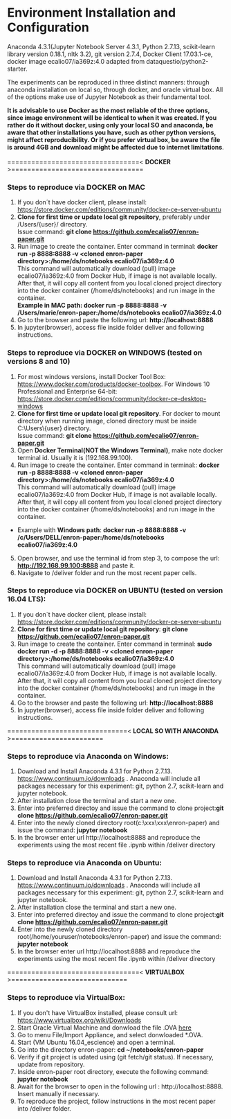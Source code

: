 # Environment Installation and Configuration
Anaconda 4.3.1(Jupyter Notebook Server 4.3.1, Python 2.7.13, scikit-learn library version 0.18.1, nltk 3.2), git version 2.7.4, Docker Client 17.03.1-ce, docker image ecalio07/ia369z:4.0 adapted from dataquestio/python2-starter.

The experiments can be reproduced in three distinct manners: through anaconda installation on local so, through docker, and oracle virtual box. All of the options make use of Jupyter Notebook as their fundamental tool.

**It is advisable to use Docker as the most reliable of the three options, since image environment will be identical to when it was created. If you rather do it without docker, using only  your local SO and anaconda, be aware that other installations you have, such as other python versions, might affect reproducibility. Or if you prefer virtual box, be aware the file is around 4GB and download might  be affected due to internet limitations**.<br><br>
=================================< **DOCKER** >================================= 

### Steps to reproduce via DOCKER on MAC
1. If you don´t have docker client, please install:
https://store.docker.com/editions/community/docker-ce-server-ubuntu
2. **Clone for first time or update local git repository**, preferably under /Users/{user}/ directory.<br> Issue command: **git clone https://github.com/ecalio07/enron-paper.git**
3. Run image to create the container. Enter command in terminal: **docker run -p 8888:8888 -v \<cloned enron-paper directory>\:/home/ds/notebooks ecalio07/ia369z:4.0**<br>
This command will automatically download (pull) image ecalio07/ia369z:4.0 from Docker Hub, if image is not available locally. After that, it will copy all content from you local cloned project directory into the docker container (/home/ds/notebooks) and run image in the container.<br> 
**Example in MAC path: docker run -p 8888:8888 -v /Users/marie/enron-paper:/home/ds/notebooks ecalio07/ia369z:4.0**
4. Go to the browser and paste the following url: **http://localhost:8888**
5. In jupyter(browser), access file inside folder deliver and following instructions.

### Steps to reproduce via DOCKER on WINDOWS (tested on versions 8 and 10)
1. For most windows versions, install Docker Tool Box: https://www.docker.com/products/docker-toolbox. For Windows 10 Professional and Enterprise 64-bit: https://store.docker.com/editions/community/docker-ce-desktop-windows
2. **Clone for first time or update local git repository**. For docker to mount directory when running image, cloned directory must be inside C:\Users\\{user} directory.<br> Issue command: **git clone https://github.com/ecalio07/enron-paper.git**
3. Open **Docker Terminal(NOT the Windows Terminal)**, make note docker terminal id. Usually it is (192.168.99.100). 
4. Run image to create the container. Enter command in terminal:: **docker run -p 8888:8888 -v \<cloned enron-paper directory>\:/home/ds/notebooks ecalio07/ia369z:4.0**<br>
This command will automatically download (pull) image ecalio07/ia369z:4.0 from Docker Hub, if image is not available locally. After that, it will copy all content from you local cloned project directory into the docker container (/home/ds/notebooks) and run image in the container.<br> 
* Example with **Windows path**: **docker run -p 8888:8888 -v /c/Users/DELL/enron-paper:/home/ds/notebooks ecalio07/ia369z:4.0** 
5. Open browser, and use the terminal id from step 3, to compose the url: **http://192.168.99.100:8888** and paste it. 
6. Navigate to /deliver folder and run the most recent paper cells.

### Steps to reproduce via DOCKER on UBUNTU (tested on version 16.04 LTS):
1. If you don´t have docker client, please install:
https://store.docker.com/editions/community/docker-ce-server-ubuntu
2. **Clone for first time or update local git repository**: **git clone https://github.com/ecalio07/enron-paper.git**
3. Run image to create the container. Enter command in terminal: **sudo docker run -d -p 8888:8888 -v \<cloned enron-paper directory>\:/home/ds/notebooks ecalio07/ia369z:4.0**<br>
This command will automatically download (pull) image ecalio07/ia369z:4.0 from Docker Hub, if image is not available locally. After that, it will copy all content from you local cloned project directory into the docker container (/home/ds/notebooks) and run image in the container.<br> 
4. Go to the browser and paste the following url: **http://localhost:8888**
5. In jupyter(browser), access file inside folder deliver and following instructions.


==============================< **LOCAL SO WITH ANACONDA** >======================= 

### Steps to reproduce via Anaconda on Windows:
1. Download and Install Anaconda 4.3.1 for Python 2.7.13. https://www.continuum.io/downloads . Anaconda will include all packages necessary for this experiment: git, python 2.7, scikit-learn and jupyter notebook.
2. After installation close the terminal and start a new one.
3. Enter into preferred directoy and issue the command to clone project:**git clone https://github.com/ecalio07/enron-paper.git**
4. Enter into the newly cloned directory root(c:\xxx\xxx\enron-paper) and issue the command: **jupyter notebook**
5. In the browser enter url http://localhost:8888 and reproduce the experiments using the most recent file .ipynb within /deliver directory

### Steps to reproduce via Anaconda on Ubuntu:
1. Download and Install Anaconda 4.3.1 for Python 2.7.13. https://www.continuum.io/downloads . Anaconda will include all packages necessary for this experiment: git, python 2.7, scikit-learn and jupyter notebook.
2. After installation close the terminal and start a new one.
3. Enter into preferred directoy and issue the command to clone project:**git clone https://github.com/ecalio07/enron-paper.git** 
4. Enter into the newly cloned directory root(/home/youruser/notebooks/enron-paper) and issue the command: **jupyter notebook** 
5. In the browser enter url http://localhost:8888 and reproduce the experiments using the most recent file .ipynb within /deliver directory

=================================< **VIRTUALBOX** >=============================

### Steps to reproduce via VirtualBox:
1. If you don't have VirtualBox installed, please consult url:
https://www.virtualbox.org/wiki/Downloads
2. Start Oracle Virtual Machine and donwload the file .OVA [here](https://drive.google.com/file/d/0B4KJCoCOJkpGOEYwYWhPb18ySmM/view?usp=sharing)
3. Go to menu File/Import Appliance, and select donwloaded *.OVA.
4. Start  (VM Ubuntu 16.04_escience) and open a terminal.
5. Go into the directory enron-paper: **cd ~/notebooks/enron-paper**
6. Verify if git project is udated using (git fetch/git status). If necessary, update from repository.
7. Inside enron-paper root directory, execute the following command: **jupyter notebook**
8. Await for the browser to open in the following url : http://localhost:8888. Insert manually if necessary.
9. To reproduce the project, follow instructions in the most recent paper into /deliver folder.
 
